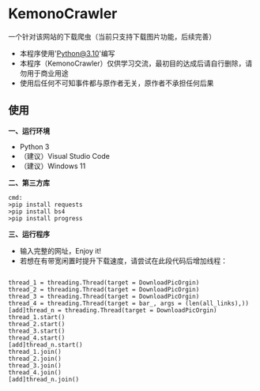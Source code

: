 # KemonoCrawler
一个针对该网站的下载爬虫（当前只支持下载图片功能，后续完善）

- 本程序使用'Python@3.10'编写
- 本程序（KemonoCrawler）仅供学习交流，最初目的达成后请自行删除，请勿用于商业用途
- 使用后任何不可知事件都与原作者无关，原作者不承担任何后果

## 使用
**一、运行环境**
  - Python 3
  - （建议）Visual Studio Code
  - （建议）Windows 11

**二、第三方库**
```
cmd:
>pip install requests
>pip install bs4
>pip install progress
```

**三、运行程序**
- 输入完整的网址，Enjoy it!
- 若想在有带宽闲置时提升下载速度，请尝试在此段代码后增加线程：
```

thread_1 = threading.Thread(target = DownloadPicOrgin)
thread_2 = threading.Thread(target = DownloadPicOrgin)
thread_3 = threading.Thread(target = DownloadPicOrgin)
thread_4 = threading.Thread(target = bar_, args = (len(all_links),))
[add]thread_n = threading.Thread(target = DownloadPicOrgin)
thread_1.start()
thread_2.start()
thread_3.start()
thread_4.start()
[add]thread_n.start()
thread_1.join()
thread_2.join()
thread_3.join()
thread_4.join()
[add]thread_n.join()
```


